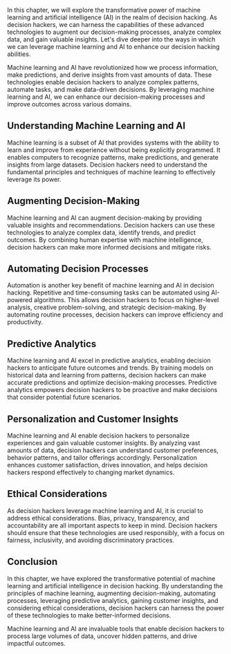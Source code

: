 
In this chapter, we will explore the transformative power of machine learning and artificial intelligence (AI) in the realm of decision hacking. As decision hackers, we can harness the capabilities of these advanced technologies to augment our decision-making processes, analyze complex data, and gain valuable insights. Let's dive deeper into the ways in which we can leverage machine learning and AI to enhance our decision hacking abilities.

Machine learning and AI have revolutionized how we process information, make predictions, and derive insights from vast amounts of data. These technologies enable decision hackers to analyze complex patterns, automate tasks, and make data-driven decisions. By leveraging machine learning and AI, we can enhance our decision-making processes and improve outcomes across various domains.

## Understanding Machine Learning and AI

Machine learning is a subset of AI that provides systems with the ability to learn and improve from experience without being explicitly programmed. It enables computers to recognize patterns, make predictions, and generate insights from large datasets. Decision hackers need to understand the fundamental principles and techniques of machine learning to effectively leverage its power.

## Augmenting Decision-Making

Machine learning and AI can augment decision-making by providing valuable insights and recommendations. Decision hackers can use these technologies to analyze complex data, identify trends, and predict outcomes. By combining human expertise with machine intelligence, decision hackers can make more informed decisions and mitigate risks.

## Automating Decision Processes

Automation is another key benefit of machine learning and AI in decision hacking. Repetitive and time-consuming tasks can be automated using AI-powered algorithms. This allows decision hackers to focus on higher-level analysis, creative problem-solving, and strategic decision-making. By automating routine processes, decision hackers can improve efficiency and productivity.

## Predictive Analytics

Machine learning and AI excel in predictive analytics, enabling decision hackers to anticipate future outcomes and trends. By training models on historical data and learning from patterns, decision hackers can make accurate predictions and optimize decision-making processes. Predictive analytics empowers decision hackers to be proactive and make decisions that consider potential future scenarios.

## Personalization and Customer Insights

Machine learning and AI enable decision hackers to personalize experiences and gain valuable customer insights. By analyzing vast amounts of data, decision hackers can understand customer preferences, behavior patterns, and tailor offerings accordingly. Personalization enhances customer satisfaction, drives innovation, and helps decision hackers respond effectively to changing market dynamics.

## Ethical Considerations

As decision hackers leverage machine learning and AI, it is crucial to address ethical considerations. Bias, privacy, transparency, and accountability are all important aspects to keep in mind. Decision hackers should ensure that these technologies are used responsibly, with a focus on fairness, inclusivity, and avoiding discriminatory practices.

Conclusion
----------

In this chapter, we have explored the transformative potential of machine learning and artificial intelligence in decision hacking. By understanding the principles of machine learning, augmenting decision-making, automating processes, leveraging predictive analytics, gaining customer insights, and considering ethical considerations, decision hackers can harness the power of these technologies to make better-informed decisions.

Machine learning and AI are invaluable tools that enable decision hackers to process large volumes of data, uncover hidden patterns, and drive impactful outcomes.
